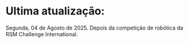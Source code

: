 # Ultima atualização:
Segunda, 04 de Agosto de 2025. Depois da competição de robótica da RSM Challenge International.
